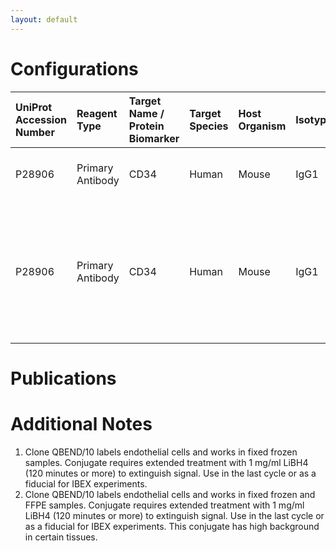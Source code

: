 ```yaml
---
layout: default
---
```


# Configurations

| UniProt Accession Number   | Reagent Type     | Target Name / Protein Biomarker   | Target Species   | Host Organism   | Isotype   | Clonality   | Vendor            | Catalog Number   | Conjugate   | RRID   | Availability   | Method                 | Tissue Preservation               | Target Tissue   | Tissue State   | Detergent         | Antigen Retrieval Conditions                                                               | Dye Inactivation Conditions   | Recommend   | Agree               | Disagree   | Contributor         | Notes       |
|:---------------------------|:-----------------|:----------------------------------|:-----------------|:----------------|:----------|:------------|:------------------|:-----------------|:------------|:-------|:---------------|:-----------------------|:----------------------------------|:----------------|:---------------|:------------------|:-------------------------------------------------------------------------------------------|:------------------------------|:------------|:--------------------|:-----------|:--------------------|:------------|
| P28906                     | Primary Antibody | CD34                              | Human            | Mouse           | IgG1      | QBEND/10    | Novus Biologicals | FAB7227T         | AF594       | NA     | Stock          | Multiplexed 2D Imaging | 1:4 Cytofix/Cytoperm Fixed Frozen | Lymph Node      | NA             | 0.3% Triton-X-100 | NA                                                                                         | NA                            | Yes         | [0000-0003-4379-8967](https://orcid.org/0000-0003-4379-8967) | NA         | [0000-0003-4379-8967](https://orcid.org/0000-0003-4379-8967) | [1](#notes) |
| P28906                     | Primary Antibody | CD34                              | Human            | Mouse           | IgG1      | QBEND/10    | Novus Biologicals | FAB7227T         | AF594       | NA     | Stock          | Multiplexed 2D Imaging | FFPE                              | Tonsil          | NA             | 0.3% Triton-X-100 | pH 6 for 30 minutes ER1 (AR9961) and pH 9 for 30 minutes ER2 (AR9640) using the Leica Bond | NA                            | No          | [0000-0003-4379-8967](https://orcid.org/0000-0003-4379-8967) | NA         | [0000-0003-4379-8967](https://orcid.org/0000-0003-4379-8967) | [2](#notes) |

# Publications



# Additional Notes

<a name="notes"></a>
1. Clone QBEND/10 labels endothelial cells and works in fixed frozen samples. Conjugate requires extended treatment with 1 mg/ml LiBH4 (120 minutes or more) to extinguish signal. Use in the last cycle or as a fiducial for IBEX experiments.
2. Clone QBEND/10 labels endothelial cells and works in fixed frozen and FFPE samples. Conjugate requires extended treatment with 1 mg/ml LiBH4 (120 minutes or more) to extinguish signal. Use in the last cycle or as a fiducial for IBEX experiments. This conjugate has high background in certain tissues.
